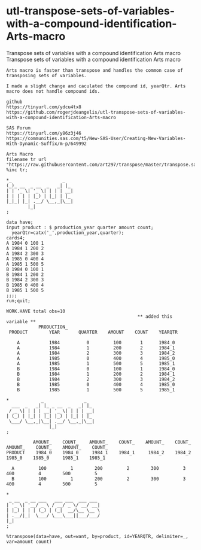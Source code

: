 # utl-transpose-sets-of-variables-with-a-compound-identification-Arts-macro
Transpose sets of variables with a compound identification Arts macro    
    Transpose sets of variables with a compound identification Arts macro                                                       
                                                                                                                                
    Arts macro is faster than transpose and handles the common case of transposing sets of variables.                           
                                                                                                                                
    I made a slight change and caculated the compound id, yearQtr. Arts macro does not handle compound ids.                     
                                                                                                                                
    github                                                                                                                      
    https://tinyurl.com/ydcu4tx8                                                                                                
    https://github.com/rogerjdeangelis/utl-transpose-sets-of-variables-with-a-compound-identification-Arts-macro                
                                                                                                                                
    SAS Forum                                                                                                                   
    https://tinyurl.com/y86z3j46                                                                                                
    https://communities.sas.com/t5/New-SAS-User/Creating-New-Variables-With-Dynamic-Suffix/m-p/649992                           
                                                                                                                                
    Arts Macro                                                                                                                  
    filename tr url "https://raw.githubusercontent.com/art297/transpose/master/transpose.sas";                                  
    %inc tr;                                                                                                                    
                                                                                                                                
    *_                   _                                                                                                      
    (_)_ __  _ __  _   _| |_                                                                                                    
    | | '_ \| '_ \| | | | __|                                                                                                   
    | | | | | |_) | |_| | |_                                                                                                    
    |_|_| |_| .__/ \__,_|\__|                                                                                                   
            |_|                                                                                                                 
    ;                                                                                                                           
                                                                                                                                
    data have;                                                                                                                  
    input product : $ production_year quarter amount count;                                                                     
      yearQtr=catx('_',production_year,quarter);                                                                                
    cards4;                                                                                                                     
    A 1984 0 100 1                                                                                                              
    A 1984 1 200 2                                                                                                              
    A 1984 2 300 3                                                                                                              
    A 1985 0 400 4                                                                                                              
    A 1985 1 500 5                                                                                                              
    B 1984 0 100 1                                                                                                              
    B 1984 1 200 2                                                                                                              
    B 1984 2 300 3                                                                                                              
    B 1985 0 400 4                                                                                                              
    B 1985 1 500 5                                                                                                              
    ;;;;                                                                                                                        
    run;quit;                                                                                                                   
                                                                                                                                
    WORK.HAVE total obs=10                                                                                                      
                                                     ** added this variable **                                                  
                PRODUCTION_                                                                                                     
     PRODUCT        YEAR       QUARTER    AMOUNT    COUNT    YEARQTR                                                            
                                                                                                                                
        A           1984          0         100       1      1984_0                                                             
        A           1984          1         200       2      1984_1                                                             
        A           1984          2         300       3      1984_2                                                             
        A           1985          0         400       4      1985_0                                                             
        A           1985          1         500       5      1985_1                                                             
        B           1984          0         100       1      1984_0                                                             
        B           1984          1         200       2      1984_1                                                             
        B           1984          2         300       3      1984_2                                                             
        B           1985          0         400       4      1985_0                                                             
        B           1985          1         500       5      1985_1                                                             
                                                                                                                                
    *            _               _                                                                                              
      ___  _   _| |_ _ __  _   _| |_                                                                                            
     / _ \| | | | __| '_ \| | | | __|                                                                                           
    | (_) | |_| | |_| |_) | |_| | |_                                                                                            
     \___/ \__,_|\__| .__/ \__,_|\__|                                                                                           
                    |_|                                                                                                         
    ;                                                                                                                           
                                                                                                                                
              AMOUNT_    COUNT_    AMOUNT_    COUNT_    AMOUNT_    COUNT_    AMOUNT_    COUNT_    AMOUNT_    COUNT_             
    PRODUCT    1984_0    1984_0     1984_1    1984_1     1984_2    1984_2     1985_0    1985_0     1985_1    1985_1             
                                                                                                                                
      A         100         1        200         2        300         3        400         4        500         5               
      B         100         1        200         2        300         3        400         4        500         5               
                                                                                                                                
    *                                                                                                                           
     _ __  _ __ ___   ___ ___  ___ ___                                                                                          
    | '_ \| '__/ _ \ / __/ _ \/ __/ __|                                                                                         
    | |_) | | | (_) | (_|  __/\__ \__ \                                                                                         
    | .__/|_|  \___/ \___\___||___/___/                                                                                         
    |_|                                                                                                                         
    ;                                                                                                                           
                                                                                                                                
    %transpose(data=have, out=want, by=product, id=YEARQTR, delimiter=_, var=amount count)                                      
                                                                                                                                
                                                                                                                                
